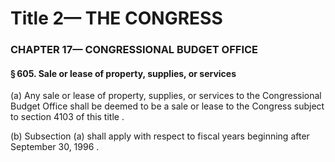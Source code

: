 
# Title 2— THE CONGRESS
### CHAPTER 17— CONGRESSIONAL BUDGET OFFICE
#### § 605. Sale or lease of property, supplies, or services

(a) Any sale or lease of property, supplies, or services to the Congressional Budget Office shall be deemed to be a sale or lease to the Congress subject to section 4103 of this title .

(b) Subsection (a) shall apply with respect to fiscal years beginning after September 30, 1996 .
